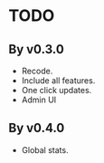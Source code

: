 # TODO

## By v0.3.0

- Recode.
- Include all features.
- One click updates.
- Admin UI

## By v0.4.0

- Global stats.